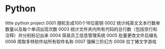 # Python
little python project
0001 随机生成100个16位密钥
0002 统计纯英文文本行数单数量以及每个单词出现次数
0003 统计文件夹内所有代码的总行数（包括空行和注释）并分别标记出来
0004 简易员工信息管理系统
0005 批量更改文件后缀名
0006 爬取多特软件站所有软件名称
0007 强解三阶幻方
0008 拉丁猪文字游戏